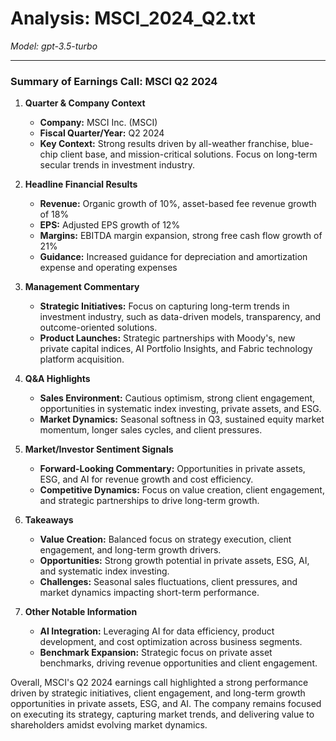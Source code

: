 # Analysis: MSCI_2024_Q2.txt

*Model: gpt-3.5-turbo*

---

### Summary of Earnings Call: MSCI Q2 2024

1. **Quarter & Company Context**
   - **Company:** MSCI Inc. (MSCI)
   - **Fiscal Quarter/Year:** Q2 2024
   - **Key Context:** Strong results driven by all-weather franchise, blue-chip client base, and mission-critical solutions. Focus on long-term secular trends in investment industry.

2. **Headline Financial Results**
   - **Revenue:** Organic growth of 10%, asset-based fee revenue growth of 18%
   - **EPS:** Adjusted EPS growth of 12%
   - **Margins:** EBITDA margin expansion, strong free cash flow growth of 21%
   - **Guidance:** Increased guidance for depreciation and amortization expense and operating expenses

3. **Management Commentary**
   - **Strategic Initiatives:** Focus on capturing long-term trends in investment industry, such as data-driven models, transparency, and outcome-oriented solutions.
   - **Product Launches:** Strategic partnerships with Moody's, new private capital indices, AI Portfolio Insights, and Fabric technology platform acquisition.

4. **Q&A Highlights**
   - **Sales Environment:** Cautious optimism, strong client engagement, opportunities in systematic index investing, private assets, and ESG.
   - **Market Dynamics:** Seasonal softness in Q3, sustained equity market momentum, longer sales cycles, and client pressures.

5. **Market/Investor Sentiment Signals**
   - **Forward-Looking Commentary:** Opportunities in private assets, ESG, and AI for revenue growth and cost efficiency.
   - **Competitive Dynamics:** Focus on value creation, client engagement, and strategic partnerships to drive long-term growth.

6. **Takeaways**
   - **Value Creation:** Balanced focus on strategy execution, client engagement, and long-term growth drivers.
   - **Opportunities:** Strong growth potential in private assets, ESG, AI, and systematic index investing.
   - **Challenges:** Seasonal sales fluctuations, client pressures, and market dynamics impacting short-term performance.

7. **Other Notable Information**
   - **AI Integration:** Leveraging AI for data efficiency, product development, and cost optimization across business segments.
   - **Benchmark Expansion:** Strategic focus on private asset benchmarks, driving revenue opportunities and client engagement.

Overall, MSCI's Q2 2024 earnings call highlighted a strong performance driven by strategic initiatives, client engagement, and long-term growth opportunities in private assets, ESG, and AI. The company remains focused on executing its strategy, capturing market trends, and delivering value to shareholders amidst evolving market dynamics.